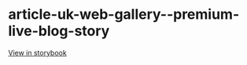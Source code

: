 # article-uk-web-gallery--premium-live-blog-story

[View in storybook](https://raw.githack.com/Independent-Digital-News-and-Media-Ltd/indy-pwamp-sb/PR-1627-sb/index.html?path=/story/article-uk-web-gallery--premium-live-blog-story)